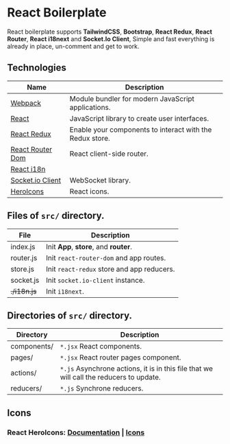 # React Boilerplate
React boilerplate supports **TailwindCSS**, **Bootstrap**, **React Redux**, **React Router**, **React i18next** and **Socket.Io Client**,
Simple and fast everything is already in place, un-comment and get to work.

## Technologies
| Name | Description |
| ------ | ----------- |
| [Webpack](https://google.com/) | Module bundler for modern JavaScript applications. |
| [React](https://fr.legacy.reactjs.org/) | JavaScript library to create user interfaces. |
| [React Redux](https://react-redux.js.org/) | Enable your components to interact with the Redux store. |
| [React Router Dom](https://reactrouter.com/en/main) | React client-side router. |
| [React i18n](https://react.i18next.com/guides/quick-start) | 
| [Socket.io Client](https://socket.io/docs/v4/client-api/) | WebSocket library. |Translation library. |
| [HeroIcons](https://heroicons.com/) | React icons. |

## Files of `src/` directory.
| File | Description |
| ------ | ----------- |
| index.js | Init **App**, **store**, and **router**. |
| router.js | Init `react-router-dom` and app routes. |
| store.js | Init `react-redux` store and app reducers. |
| socket.js | Init `socket.io-client` instance. |
| ~~./i18n.js~~ |  Init `i18next`. |

## Directories of `src/` directory.
| Directory | Description |
| ------ | ----------- |
| components/ | `*.jsx` React components. |
| pages/ | `*.jsx` React router pages component. |
| actions/ | `*.js` Asynchrone actions, it is in this file that we will call the reducers to update. |
| reducers/ | `*.js` Synchrone reducers. |


## Icons
### React HeroIcons: [Documentation](https://github.com/tailwindlabs/heroicons) | [Icons](https://heroicons.com/)